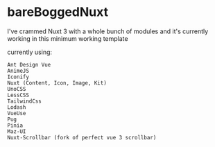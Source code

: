 # bareBoggedNuxt
I've crammed Nuxt 3 with a whole bunch of modules and it's currently working in this minimum working template

currently using:

	Ant Design Vue
	AnimeJS
	Iconify
	Nuxt (Content, Icon, Image, Kit)
	UnoCSS
	LessCSS
	TailwindCss
	Lodash
	VueUse
	Pug
	Pinia
	Maz-UI
	Nuxt-Scrollbar (fork of perfect vue 3 scrollbar)
